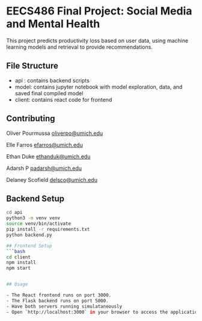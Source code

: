 # **EECS486 Final Project: Social Media and Mental Health**

This project predicts productivity loss based on user data, using machine learning models and retrieval to provide recommendations.

## File Structure

- api : contains backend scripts
- model: contains jupyter notebook with model exploration, data, and saved final compiled model
- client: contains react code for frontend

## Contributing

Oliver Pourmussa
oliverpo@umich.edu

Elle Farros
efarros@umich.edu

Ethan Duke
ethanduk@umich.edu

Adarsh P
padarsh@umich.edu

Delaney Scofield
delsco@umich.edu

## Backend Setup

```bash
cd api
python3 -m venv venv
source venv/bin/activate
pip install -r requirements.txt
python backend.py

## Frontend Setup
```bash
cd client
npm install
npm start


## Usage

- The React frontend runs on port 3000.
- The Flask backend runs on port 5000.
- Have both servers running simulataneously
- Open `http://localhost:3000` in your browser to access the application.
